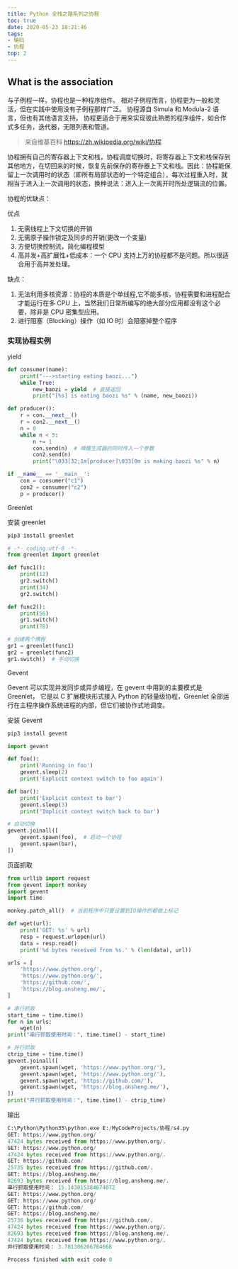 ```yaml
---
title: Python 全栈之路系列之协程
toc: true
date: 2020-05-23 18:21:46
tags:
- 编码
- 协程
top: 2
---
```


## What is the association

与子例程一样，协程也是一种程序组件。 相对子例程而言，协程更为一般和灵活，但在实践中使用没有子例程那样广泛。 协程源自 Simula 和 Modula-2 语言，但也有其他语言支持。 协程更适合于用来实现彼此熟悉的程序组件，如合作式多任务，迭代器，无限列表和管道。

> 来自维基百科 https://zh.wikipedia.org/wiki/协程

协程拥有自己的寄存器上下文和栈，协程调度切换时，将寄存器上下文和栈保存到其他地方，在切回来的时候，恢复先前保存的寄存器上下文和栈。因此：协程能保留上一次调用时的状态（即所有局部状态的一个特定组合），每次过程重入时，就相当于进入上一次调用的状态，换种说法：进入上一次离开时所处逻辑流的位置。

协程的优缺点：

优点

1. 无需线程上下文切换的开销
2. 无需原子操作锁定及同步的开销(更改一个变量)
3. 方便切换控制流，简化编程模型
4. 高并发+高扩展性+低成本：一个 CPU 支持上万的协程都不是问题。所以很适合用于高并发处理。

缺点：

1. 无法利用多核资源：协程的本质是个单线程,它不能多核，协程需要和进程配合才能运行在多 CPU 上，当然我们日常所编写的绝大部分应用都没有这个必要，除非是 CPU 密集型应用。
2. 进行阻塞（Blocking）操作（如 IO 时）会阻塞掉整个程序

### 实现协程实例

yield

```python
def consumer(name):
    print("--->starting eating baozi...")
    while True:
        new_baozi = yield  # 直接返回
        print("[%s] is eating baozi %s" % (name, new_baozi))

def producer():
    r = con.__next__()
    r = con2.__next__()
    n = 0
    while n < 5:
        n += 1
        con.send(n)  # 唤醒生成器的同时传入一个参数
        con2.send(n)
        print("\033[32;1m[producer]\033[0m is making baozi %s" % n)

if __name__ == '__main__':
    con = consumer("c1")
    con2 = consumer("c2")
    p = producer()
```

Greenlet

安装 greenlet

```bash
pip3 install greenlet
```

```python
# -*- coding:utf-8 -*-
from greenlet import greenlet

def func1():
    print(12)
    gr2.switch()
    print(34)
    gr2.switch()

def func2():
    print(56)
    gr1.switch()
    print(78)

# 创建两个携程
gr1 = greenlet(func1)
gr2 = greenlet(func2)
gr1.switch()  # 手动切换
```

Gevent 

Gevent 可以实现并发同步或异步编程，在 gevent 中用到的主要模式是 Greenlet， 它是以 C 扩展模块形式接入 Python 的轻量级协程，Greenlet 全部运行在主程序操作系统进程的内部，但它们被协作式地调度。

安装 Gevent

```bash
pip3 install gevent
```

```python
import gevent

def foo():
    print('Running in foo')
    gevent.sleep(2)
    print('Explicit context switch to foo again')

def bar():
    print('Explicit context to bar')
    gevent.sleep(3)
    print('Implicit context switch back to bar')

# 自动切换
gevent.joinall([
    gevent.spawn(foo),  # 启动一个协程
    gevent.spawn(bar),
])
```

页面抓取

```python
from urllib import request
from gevent import monkey
import gevent
import time

monkey.patch_all()  # 当前程序中只要设置到IO操作的都做上标记

def wget(url):
    print('GET: %s' % url)
    resp = request.urlopen(url)
    data = resp.read()
    print('%d bytes received from %s.' % (len(data), url))

urls = [
    'https://www.python.org/',
    'https://www.python.org/',
    'https://github.com/',
    'https://blog.ansheng.me/',
]

# 串行抓取
start_time = time.time()
for n in urls:
    wget(n)
print("串行抓取使用时间：", time.time() - start_time)

# 并行抓取
ctrip_time = time.time()
gevent.joinall([
    gevent.spawn(wget, 'https://www.python.org/'),
    gevent.spawn(wget, 'https://www.python.org/'),
    gevent.spawn(wget, 'https://github.com/'),
    gevent.spawn(wget, 'https://blog.ansheng.me/'),
])
print("并行抓取使用时间：", time.time() - ctrip_time)
```

输出
```python
C:\Python\Python35\python.exe E:/MyCodeProjects/协程/s4.py
GET: https://www.python.org/
47424 bytes received from https://www.python.org/.
GET: https://www.python.org/
47424 bytes received from https://www.python.org/.
GET: https://github.com/
25735 bytes received from https://github.com/.
GET: https://blog.ansheng.me/
82693 bytes received from https://blog.ansheng.me/.
串行抓取使用时间： 15.143015384674072
GET: https://www.python.org/
GET: https://www.python.org/
GET: https://github.com/
GET: https://blog.ansheng.me/
25736 bytes received from https://github.com/.
47424 bytes received from https://www.python.org/.
82693 bytes received from https://blog.ansheng.me/.
47424 bytes received from https://www.python.org/.
并行抓取使用时间： 3.781306266784668

Process finished with exit code 0
```